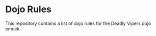 Dojo Rules
==========

This repository contains a list of dojo rules for the Deadly Vipers dojo
emcek
